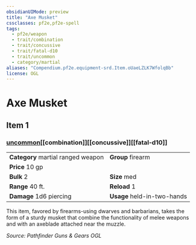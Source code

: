 ```yaml
---
obsidianUIMode: preview
title: "Axe Musket"
cssclasses: pf2e,pf2e-spell
tags:
  - pf2e/weapon
  - trait/combination
  - trait/concussive
  - trait/fatal-d10
  - trait/uncommon
  - category/martial
aliases: "Compendium.pf2e.equipment-srd.Item.oUaeLZLK7WfolqBb"
license: OGL
---
```

# Axe Musket
## Item 1
### [uncommon](uncommon "Uncommon Rarity Trait")[[combination]][[concussive]][[fatal-d10]]

|  |  |
| -- | -- |
| **Category** martial ranged weapon | **Group** firearm |
| **Price** 10 gp |  |
| **Bulk** 2 | **Size** med |
|**Range** 40 ft.| **Reload** 1|
| **Damage** 1d6 piercing  | **Usage** held-in-two-hands |



This item, favored by firearms-using dwarves and barbarians, takes the form of a sturdy musket that combine the functionality of melee weapons and with an axeblade attached near the muzzle.

*Source: Pathfinder Guns & Gears*
*OGL*